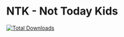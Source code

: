 # NTK - Not Today Kids

[![Total Downloads](https://img.shields.io/github/downloads/elmerhd/NTK/total.svg)](https://github.com/elmerhd/NTK/releases)
